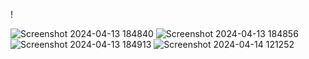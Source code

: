 !

![Screenshot 2024-04-13 184840](https://github.com/harshalpatil0003/tourism-website-icp7/assets/117168808/e9c02bbf-f6bc-4ac2-8cf5-cf553a9ce990)
![Screenshot 2024-04-13 184856](https://github.com/harshalpatil0003/tourism-website-icp7/assets/117168808/9d4a5b05-ebb5-4e33-bb28-98c6c91da265)
![Screenshot 2024-04-13 184913](https://github.com/harshalpatil0003/tourism-website-icp7/assets/117168808/cc1d5bc7-7938-43b6-9a28-8b35f0315322)
![Screenshot 2024-04-14 121252](https://github.com/harshalpatil0003/tourism-website-icp7/assets/117168808/4e5ada4d-420d-4099-bab8-e8e202c852d2)




